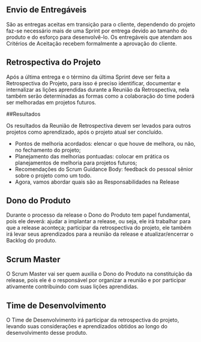 ## Envio de Entregáveis

São as entregas aceitas em transição para o cliente, dependendo do projeto faz-se necessário mais de uma Sprint por entrega devido ao tamanho do produto e do esforço para desenvolvê-lo. Os entregáveis que atendam aos Critérios de Aceitação recebem formalmente a aprovação do cliente.

## Retrospectiva do Projeto

Após a última entrega e o término da última Sprint deve ser feita a Retrospectiva do Projeto, para isso é preciso identificar, documentar e internalizar as lições aprendidas durante a Reunião da Retrospectiva, nela também serão determinadas as formas como a colaboração do time poderá ser melhoradas em projetos futuros.

##Resultados

Os resultados da Reunião de Retrospectiva devem ser levados para outros projetos como aprendizado, após o projeto atual ser concluído.

- Pontos de melhoria acordados: elencar o que houve de melhora, ou não, no fechamento do projeto;
- Planejamento das melhorias pontuadas: colocar em prática os planejamentos de melhoria para projetos futuros;
- Recomendações do Scrum Guidance Body: feedback do pessoal sênior sobre o projeto como um todo.
- Agora, vamos abordar quais são as Responsabilidades na Release

## Dono do Produto

Durante o processo da release o Dono do Produto tem papel fundamental, pois ele deverá: ajudar a implantar a release, ou seja, ele irá trabalhar para que a release aconteça; participar da retrospectiva do projeto, ele também irá levar seus aprendizados para a reunião da release e atualizar/encerrar o Backlog do produto.

## Scrum Master

O Scrum Master vai ser quem auxilia o Dono do Produto na constituição da release, pois ele é o responsável por organizar a reunião e por participar ativamente contribuindo com suas lições aprendidas.

## Time de Desenvolvimento

O Time de Desenvolvimento irá participar da retrospectiva do projeto, levando suas considerações e aprendizados obtidos ao longo do desenvolvimento desse produto.
